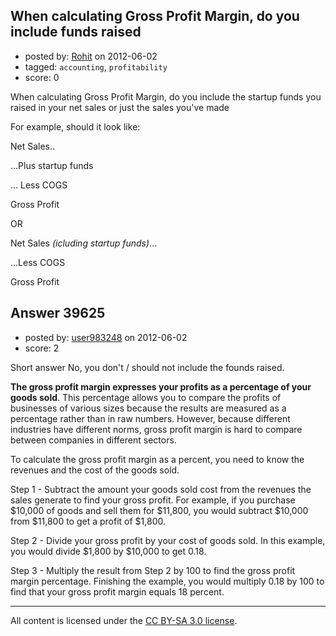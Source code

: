 ## When calculating Gross Profit Margin, do you include funds raised

- posted by: [Rohit](https://stackexchange.com/users/-1/18220-rohit) on 2012-06-02
- tagged: `accounting`, `profitability`
- score: 0

When calculating Gross Profit Margin, do you include the startup funds you raised in your net sales or just the sales you've made

For example, should it look like:

Net Sales..

   ...Plus startup funds

...
   Less COGS

Gross Profit

OR

Net Sales *(icluding startup funds)*...

   ...Less COGS

Gross Profit

   


## Answer 39625

- posted by: [user983248](https://stackexchange.com/users/-1/17900-user983248) on 2012-06-02
- score: 2

Short answer No, you don't / should not include the founds raised.

**The gross profit margin expresses your profits as a percentage of your goods sold**. This percentage allows you to compare the profits of businesses of various sizes because the results are measured as a percentage rather than in raw numbers. However, because different industries have different norms, gross profit margin is hard to compare between companies in different sectors. 

To calculate the gross profit margin as a percent, you need to know the revenues and the cost of the goods sold.


Step 1 - Subtract the amount your goods sold cost from the revenues the sales generate to find your gross profit. For example, if you purchase $10,000 of goods and sell them for $11,800, you would subtract $10,000 from $11,800 to get a profit of $1,800.


Step 2 - Divide your gross profit by your cost of goods sold. In this example, you would divide $1,800 by $10,000 to get 0.18.


Step 3 - Multiply the result from Step 2 by 100 to find the gross profit margin percentage. Finishing the example, you would multiply 0.18 by 100 to find that your gross profit margin equals 18 percent.




---

All content is licensed under the [CC BY-SA 3.0 license](https://creativecommons.org/licenses/by-sa/3.0/).
